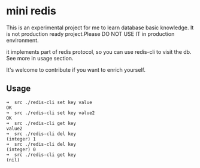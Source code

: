 # mini redis

This is an experimental project for me to learn database basic knowledge. It is not production ready project.Please DO NOT USE IT in production environment.

it implements part of redis protocol, so you can use redis-cli to visit the db. See more in usage section.

It's welcome to contribute if you want to enrich yourself.



## Usage

```
➜  src ./redis-cli set key value
OK
➜  src ./redis-cli set key value2
OK
➜  src ./redis-cli get key
value2
➜  src ./redis-cli del key
(integer) 1
➜  src ./redis-cli del key
(integer) 0
➜  src ./redis-cli get key
(nil)
```



